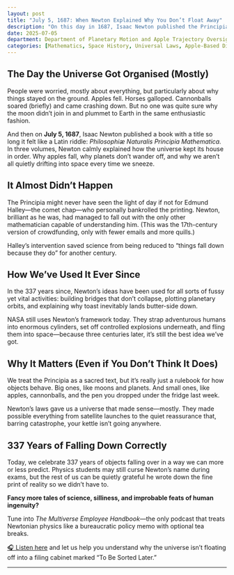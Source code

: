 ```yaml
---
layout: post
title: "July 5, 1687: When Newton Explained Why You Don’t Float Away"
description: "On this day in 1687, Isaac Newton published the Principia—a book that explained why apples fall, why planets don’t wander off, and why NASA is still lighting enormous tubes on fire to fling humans into orbit 337 years later."
date: 2025-07-05
department: Department of Planetary Motion and Apple Trajectory Oversight
categories: [Mathematics, Space History, Universal Laws, Apple-Based Discoveries]
---
```


## The Day the Universe Got Organised (Mostly)

People were worried, mostly about everything, but particularly about why things stayed on the ground. Apples fell. Horses galloped. Cannonballs soared (briefly) and came crashing down. But no one was quite sure why the moon didn’t join in and plummet to Earth in the same enthusiastic fashion. 

And then on **July 5, 1687**, Isaac Newton published a book with a title so long it felt like a Latin riddle: *Philosophiæ Naturalis Principia Mathematica.* In three volumes, Newton calmly explained how the universe kept its house in order. Why apples fall, why planets don’t wander off, and why we aren’t all quietly drifting into space every time we sneeze. 

## It Almost Didn’t Happen

The Principia might never have seen the light of day if not for Edmund Halley—the comet chap—who personally bankrolled the printing. Newton, brilliant as he was, had managed to fall out with the only other mathematician capable of understanding him. (This was the 17th-century version of crowdfunding, only with fewer emails and more quills.) 

Halley’s intervention saved science from being reduced to “things fall down because they do” for another century.

## How We’ve Used It Ever Since

In the 337 years since, Newton’s ideas have been used for all sorts of fussy yet vital activities: building bridges that don’t collapse, plotting planetary orbits, and explaining why toast inevitably lands butter-side down. 

NASA still uses Newton’s framework today. They strap adventurous humans into enormous cylinders, set off controlled explosions underneath, and fling them into space—because three centuries later, it’s still the best idea we’ve got.

## Why It Matters (Even if You Don’t Think It Does)

We treat the Principia as a sacred text, but it’s really just a rulebook for how objects behave. Big ones, like moons and planets. And small ones, like apples, cannonballs, and the pen you dropped under the fridge last week. 

Newton’s laws gave us a universe that made sense—mostly. They made possible everything from satellite launches to the quiet reassurance that, barring catastrophe, your kettle isn’t going anywhere.

## 337 Years of Falling Down Correctly

Today, we celebrate 337 years of objects falling over in a way we can more or less predict. Physics students may still curse Newton’s name during exams, but the rest of us can be quietly grateful he wrote down the fine print of reality so we didn’t have to.

**Fancy more tales of science, silliness, and improbable feats of human ingenuity?**  

Tune into *The Multiverse Employee Handbook*—the only podcast that treats Newtonian physics like a bureaucratic policy memo with optional tea breaks.  

[🎧 Listen here](https://multiverseemployeehandbook.com/episodes/) and let us help you understand why the universe isn’t floating off into a filing cabinet marked “To Be Sorted Later.”  

---